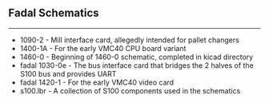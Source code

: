 ## Fadal Schematics
---
- 1090-2 - Mill interface card, allegedly intended for pallet changers
- 1400-1A - For the early VMC40 CPU board variant
- 1460-0 - Beginning of 1460-0 schematic, completed in kicad directory
- fadal 1030-0e - The bus interface card that bridges the 2 halves of the S100 bus and provides UART
- fadal 1420-1 - For the early VMC40 video card
- s100.lbr - A collection of S100 components used in the schematics
